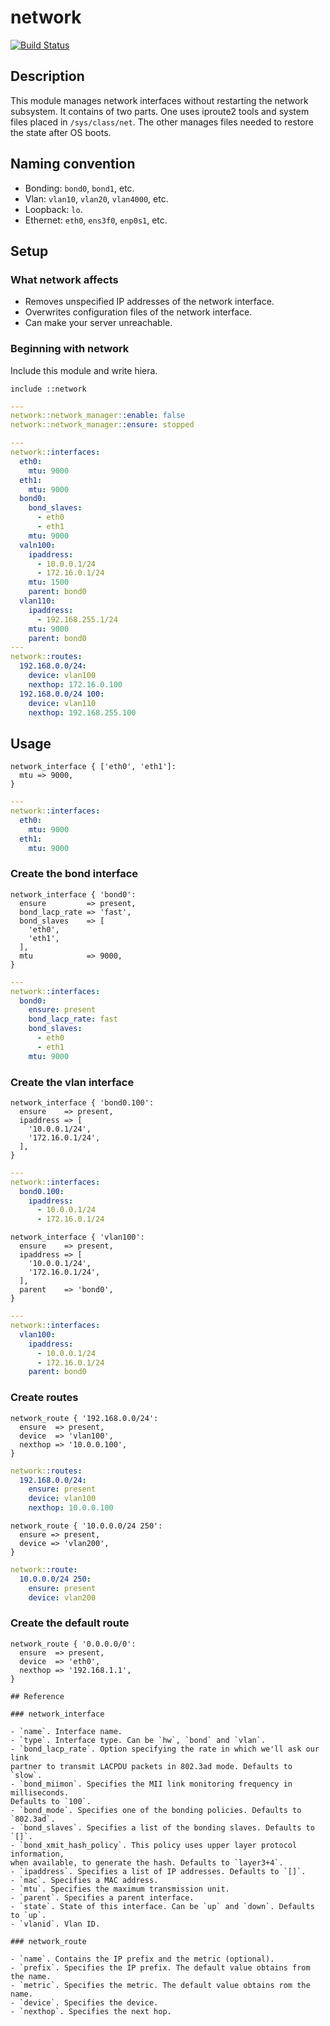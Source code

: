 # network

[![Build Status](https://travis-ci.org/bibigon812/bibigon812-network.svg?branch=master)](https://travis-ci.org/bibigon812/bibigon812-network)

## Description

This module manages network interfaces without restarting the network
subsystem. It contains of two parts. One uses iproute2 tools and system files
placed in `/sys/class/net`. The other manages files needed to restore the state
after OS boots.

## Naming convention

* Bonding: `bond0`, `bond1`, etc.
* Vlan: `vlan10`, `vlan20`, `vlan4000`, etc.
* Loopback: `lo`.
* Ethernet: `eth0`, `ens3f0`, `enp0s1`, etc.

## Setup

### What network affects

* Removes unspecified IP addresses of the network interface.
* Overwrites configuration files of the network interface.
* Can make your server unreachable.

### Beginning with network

Include this module and write hiera.

```puppet
include ::network
```

```yaml
---
network::network_manager::enable: false
network::network_manager::ensure: stopped
```

```yaml
---
network::interfaces:
  eth0:
    mtu: 9000
  eth1:
    mtu: 9000
  bond0:
    bond_slaves:
      - eth0
      - eth1
    mtu: 9000
  valn100:
    ipaddress:
      - 10.0.0.1/24
      - 172.16.0.1/24
    mtu: 1500
    parent: bond0
  vlan110:
    ipaddress:
      - 192.168.255.1/24
    mtu: 9000
    parent: bond0
---
network::routes:
  192.168.0.0/24:
    device: vlan100
    nexthop: 172.16.0.100
  192.168.0.0/24 100:
    device: vlan110
    nexthop: 192.168.255.100
```

## Usage

```puppet
network_interface { ['eth0', 'eth1']:
  mtu => 9000,
}
```

```yaml
---
network::interfaces:
  eth0:
    mtu: 9000
  eth1:
    mtu: 9000
```

### Create the bond interface
```puppet
network_interface { 'bond0':
  ensure         => present,
  bond_lacp_rate => 'fast',
  bond_slaves    => [
    'eth0',
    'eth1',
  ],
  mtu            => 9000,
}
```

```yaml
---
network::interfaces:
  bond0:
    ensure: present
    bond_lacp_rate: fast
    bond_slaves:
      - eth0
      - eth1
    mtu: 9000
```

### Create the vlan interface
```puppet
network_interface { 'bond0.100':
  ensure    => present,
  ipaddress => [
    '10.0.0.1/24',
    '172.16.0.1/24',
  ],
}
```

```yaml
---
network::interfaces:
  bond0.100:
    ipaddress:
      - 10.0.0.1/24
      - 172.16.0.1/24
```


```puppet
network_interface { 'vlan100':
  ensure    => present,
  ipaddress => [
    '10.0.0.1/24',
    '172.16.0.1/24',
  ],
  parent    => 'bond0',
}
```

```yaml
---
network::interfaces:
  vlan100:
    ipaddress:
      - 10.0.0.1/24
      - 172.16.0.1/24
    parent: bond0
```

### Create routes

```puppet
network_route { '192.168.0.0/24':
  ensure  => present,
  device  => 'vlan100',
  nexthop => '10.0.0.100',
}
```

```yaml
network::routes:
  192.168.0.0/24:
    ensure: present
    device: vlan100
    nexthop: 10.0.0.100
```

```puppet
network_route { '10.0.0.0/24 250':
  ensure => present,
  device => 'vlan200',
}
```

```yaml
network::route:
  10.0.0.0/24 250:
    ensure: present
    device: vlan200
```

### Create the default route

```puppet
network_route { '0.0.0.0/0':
  ensure  => present,
  device  => 'eth0',
  nexthop => '192.168.1.1',
}

## Reference

### network_interface

- `name`. Interface name.
- `type`. Interface type. Can be `hw`, `bond` and `vlan`.
- `bond_lacp_rate`. Option specifying the rate in which we'll ask our link
partner to transmit LACPDU packets in 802.3ad mode. Defaults to `slow`.
- `bond_miimon`. Specifies the MII link monitoring frequency in milliseconds.
Defaults to `100`.
- `bond_mode`. Specifies one of the bonding policies. Defaults to `802.3ad`.
- `bond_slaves`. Specifies a list of the bonding slaves. Defaults to `[]`.
- `bond_xmit_hash_policy`. This policy uses upper layer protocol information,
when available, to generate the hash. Defaults to `layer3+4`.
- `ipaddress`. Specifies a list of IP addresses. Defaults to `[]`.
- `mac`. Specifies a MAC address.
- `mtu`. Specifies the maximum transmission unit.
- `parent`. Specifies a parent interface.
- `state`. State of this interface. Can be `up` and `down`. Defaults to `up`.
- `vlanid`. Vlan ID.

### network_route

- `name`. Contains the IP prefix and the metric (optional).
- `prefix`. Specifies the IP prefix. The default value obtains from the name.
- `metric`. Specifies the metric. The default value obtains rom the name.
- `device`. Specifies the device.
- `nexthop`. Specifies the next hop.
